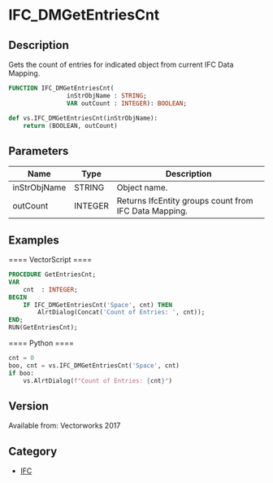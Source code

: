 # IFC_DMGetEntriesCnt

## Description
Gets the count of entries for indicated object from current IFC Data Mapping.

```pascal
FUNCTION IFC_DMGetEntriesCnt(
				inStrObjName : STRING;
				VAR outCount : INTEGER): BOOLEAN;
```

```python
def vs.IFC_DMGetEntriesCnt(inStrObjName):
    return (BOOLEAN, outCount)
```

## Parameters
|Name|Type|Description|
|---|---|---|
|inStrObjName|STRING|Object name.|
|outCount|INTEGER|Returns IfcEntity groups count from IFC Data Mapping.|

## Examples
==== VectorScript ====
```pascal
PROCEDURE GetEntriesCnt;
VAR
    cnt  : INTEGER;
BEGIN
    IF IFC_DMGetEntriesCnt('Space', cnt) THEN
        AlrtDialog(Concat('Count of Entries: ', cnt));
END;
RUN(GetEntriesCnt);
```
==== Python ====
```python
cnt = 0
boo, cnt = vs.IFC_DMGetEntriesCnt('Space', cnt)
if boo:
    vs.AlrtDialog(f"Count of Entries: {cnt}")
```

## Version
Available from: Vectorworks 2017

## Category
* [IFC](../Categories/IFC.md)
